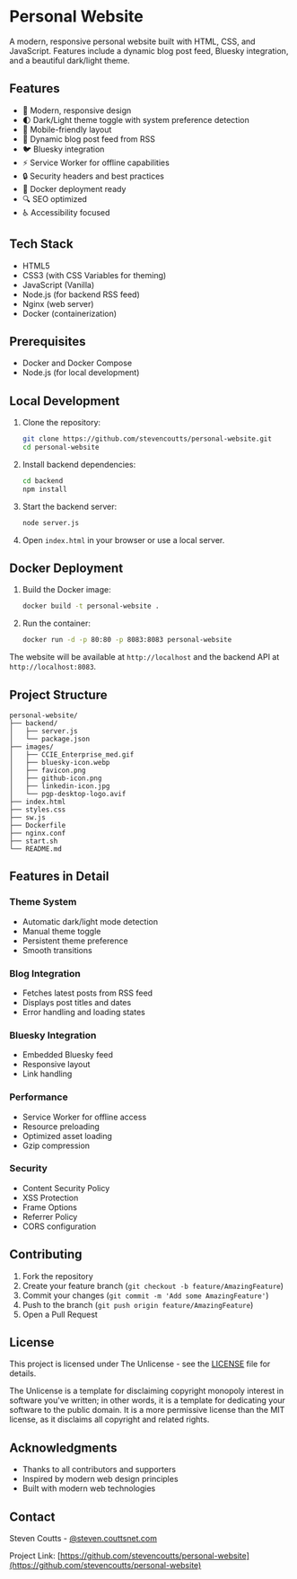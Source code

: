 # Personal Website

A modern, responsive personal website built with HTML, CSS, and JavaScript. Features include a dynamic blog post feed, Bluesky integration, and a beautiful dark/light theme.

## Features

- 🎨 Modern, responsive design
- 🌓 Dark/Light theme toggle with system preference detection
- 📱 Mobile-friendly layout
- 🔄 Dynamic blog post feed from RSS
- 🐦 Bluesky integration
- ⚡ Service Worker for offline capabilities
- 🔒 Security headers and best practices
- 🚀 Docker deployment ready
- 🔍 SEO optimized
- ♿ Accessibility focused

## Tech Stack

- HTML5
- CSS3 (with CSS Variables for theming)
- JavaScript (Vanilla)
- Node.js (for backend RSS feed)
- Nginx (web server)
- Docker (containerization)

## Prerequisites

- Docker and Docker Compose
- Node.js (for local development)

## Local Development

1. Clone the repository:
   ```bash
   git clone https://github.com/stevencoutts/personal-website.git
   cd personal-website
   ```

2. Install backend dependencies:
   ```bash
   cd backend
   npm install
   ```

3. Start the backend server:
   ```bash
   node server.js
   ```

4. Open `index.html` in your browser or use a local server.

## Docker Deployment

1. Build the Docker image:
   ```bash
   docker build -t personal-website .
   ```

2. Run the container:
   ```bash
   docker run -d -p 80:80 -p 8083:8083 personal-website
   ```

The website will be available at `http://localhost` and the backend API at `http://localhost:8083`.

## Project Structure

```
personal-website/
├── backend/
│   ├── server.js
│   └── package.json
├── images/
│   ├── CCIE_Enterprise_med.gif
│   ├── bluesky-icon.webp
│   ├── favicon.png
│   ├── github-icon.png
│   ├── linkedin-icon.jpg
│   └── pgp-desktop-logo.avif
├── index.html
├── styles.css
├── sw.js
├── Dockerfile
├── nginx.conf
├── start.sh
└── README.md
```

## Features in Detail

### Theme System
- Automatic dark/light mode detection
- Manual theme toggle
- Persistent theme preference
- Smooth transitions

### Blog Integration
- Fetches latest posts from RSS feed
- Displays post titles and dates
- Error handling and loading states

### Bluesky Integration
- Embedded Bluesky feed
- Responsive layout
- Link handling

### Performance
- Service Worker for offline access
- Resource preloading
- Optimized asset loading
- Gzip compression

### Security
- Content Security Policy
- XSS Protection
- Frame Options
- Referrer Policy
- CORS configuration

## Contributing

1. Fork the repository
2. Create your feature branch (`git checkout -b feature/AmazingFeature`)
3. Commit your changes (`git commit -m 'Add some AmazingFeature'`)
4. Push to the branch (`git push origin feature/AmazingFeature`)
5. Open a Pull Request

## License

This project is licensed under The Unlicense - see the [LICENSE](LICENSE) file for details.

The Unlicense is a template for disclaiming copyright monopoly interest in software you've written; in other words, it is a template for dedicating your software to the public domain. It is a more permissive license than the MIT license, as it disclaims all copyright and related rights.

## Acknowledgments

- Thanks to all contributors and supporters
- Inspired by modern web design principles
- Built with modern web technologies

## Contact

Steven Coutts - [@steven.couttsnet.com](https://bsky.app/profile/steven.couttsnet.com)

Project Link: [https://github.com/stevencoutts/personal-website](https://github.com/stevencoutts/personal-website) 